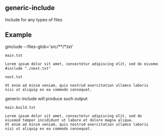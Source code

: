 ## generic-include

Include for any types of files

## Example

ginclude --files-glob='src/**/*.txt'

`main.txt`
```txt
Lorem ipsum dolor sit amet, consectetur adipiscing elit, sed do eiusmod tempor incididunt ut labore et dolore magna aliqua.
#include "./next.txt"
```

`next.txt`
```text
Ut enim ad minim veniam, quis nostrud exercitation ullamco laboris nisi ut aliquip ex ea commodo consequat.
```

generic-include will produce such output

`main.build.txt`
```text
Lorem ipsum dolor sit amet, consectetur adipiscing elit, sed do eiusmod tempor incididunt ut labore et dolore magna aliqua.
Ut enim ad minim veniam, quis nostrud exercitation ullamco laboris nisi ut aliquip ex ea commodo consequat.
```
